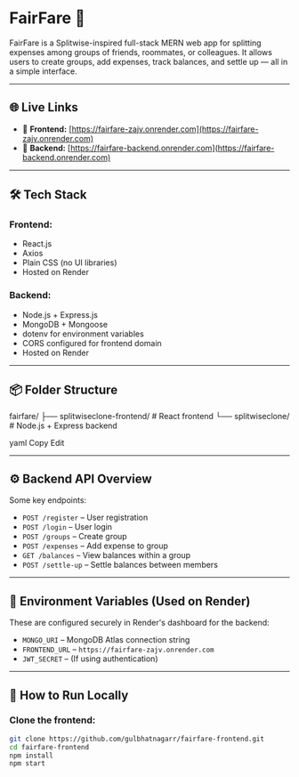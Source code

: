 # FairFare 💸

FairFare is a Splitwise-inspired full-stack MERN web app for splitting expenses among groups of friends, roommates, or colleagues. It allows users to create groups, add expenses, track balances, and settle up — all in a simple interface.

---

## 🌐 Live Links

- 🔗 **Frontend:** [https://fairfare-zajv.onrender.com](https://fairfare-zajv.onrender.com)
- 🔗 **Backend:** [https://fairfare-backend.onrender.com](https://fairfare-backend.onrender.com)

---

## 🛠️ Tech Stack

### Frontend:
- React.js
- Axios
- Plain CSS (no UI libraries)
- Hosted on Render

### Backend:
- Node.js + Express.js
- MongoDB + Mongoose
- dotenv for environment variables
- CORS configured for frontend domain
- Hosted on Render

---

## 📦 Folder Structure

fairfare/
├── splitwiseclone-frontend/ # React frontend
└── splitwiseclone/ # Node.js + Express backend

yaml
Copy
Edit

---

## ⚙️ Backend API Overview

Some key endpoints:

- `POST /register` – User registration
- `POST /login` – User login
- `POST /groups` – Create group
- `POST /expenses` – Add expense to group
- `GET /balances` – View balances within a group
- `POST /settle-up` – Settle balances between members

---

## 🔐 Environment Variables (Used on Render)

These are configured securely in Render's dashboard for the backend:

- `MONGO_URI` – MongoDB Atlas connection string
- `FRONTEND_URL` – `https://fairfare-zajv.onrender.com`
- `JWT_SECRET` – (If using authentication)

---

## 🚀 How to Run Locally

### Clone the frontend:

```bash
git clone https://github.com/gulbhatnagarr/fairfare-frontend.git
cd fairfare-frontend
npm install
npm start

